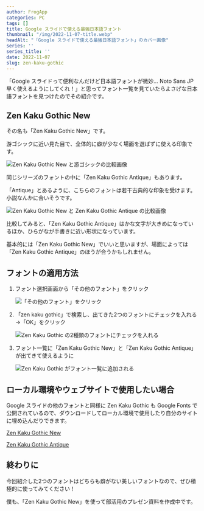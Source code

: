 ```yaml
---
author: FrogApp
categories: PC
tags: []
title: Google スライドで使える最強日本語フォント
thumbnail: "/img/2022-11-07-title.webp"
headAlt: "「Google スライドで使える最強日本語フォント」のカバー画像"
series: ''
series_title: ''
date: 2022-11-07
slug: zen-kaku-gothic
---
```


「Google スライドって便利なんだけど日本語フォントが微妙… Noto Sans JP 早く使えるようにしてくれ！」と思ってフォント一覧を見ていたらよさげな日本語フォントを見つけたのでその紹介です。

## Zen Kaku Gothic New

その名も「Zen Kaku Gothic New」です。

游ゴシックに近い見た目で、全体的に癖が少なく場面を選ばずに使える印象です。

![Zen Kaku Gothic New と游ゴシックの比較画像](/img/2022-11-07-zen-vs-yu.webp)

同じシリーズのフォントの中に「Zen Kaku Gothic Antique」もあります。

「Antique」とあるように、こちらのフォントは若干古典的な印象を受けます。小説なんかに合いそうです。

![Zen Kaku Gothic New と Zen Kaku Gothic Antique の比較画像](/img/2022-11-07-new-vs-antique.webp)

比較してみると、「Zen Kaku Gothic Antique」はかな文字が大きめになっているほか、ひらがなが手書きに近い形状になっています。

基本的には「Zen Kaku Gothic New」でいいと思いますが、場面によっては「Zen Kaku Gothic Antique」のほうが合うかもしれません。

## フォントの適用方法

1. フォント選択画面から「その他のフォント」をクリック

   ![「その他のフォント」をクリック](/img/2022-11-07-other_fonts.webp)
2. 「zen kaku gothic」で検索し、出てきた2つのフォントにチェックを入れる→「OK」をクリック

   ![Zen Kaku Gothic の2種類のフォントにチェックを入れる](/img/2022-11-07-font-list.webp)
3. フォント一覧に「Zen Kaku Gothic New」と「Zen Kaku Gothic Antique」が出てきて使えるように

   ![Zen Kaku Gothic がフォント一覧に追加される](/img/2022-11-07-font-added.webp)

## ローカル環境やウェブサイトで使用したい場合

Google スライドの他のフォントと同様に Zen Kaku Gothic も Google Fonts で公開されているので、ダウンロードしてローカル環境で使用したり自分のサイトに埋め込んだりできます。

<a href="https://fonts.google.com/specimen/Zen+Kaku+Gothic+New" target="_blank" rel="noopener noreferrer">Zen Kaku Gothic New</a>

<a href="https://fonts.google.com/specimen/Zen+Kaku+Gothic+Antique" target="_blank" rel="noopener noreferrer">Zen Kaku Gothic Antique</a>

## 終わりに

今回紹介した2つのフォントはどちらも癖がない美しいフォントなので、ぜひ積極的に使ってみてください！

僕も、「Zen Kaku Gothic New」を使って部活用のプレゼン資料を作成中です。
